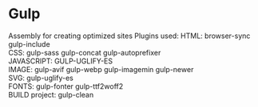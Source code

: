# Gulp
Assembly for creating optimized sites
Plugins used:
HTML:
browser-sync
gulp-include
<br>
CSS:
gulp-sass
gulp-concat
gulp-autoprefixer
<br>
JAVASCRIPT:
GULP-UGLIFY-ES
<br>
IMAGE:
gulp-avif
gulp-webp
gulp-imagemin
gulp-newer
<br>
SVG:
gulp-uglify-es
<br>
FONTS:
gulp-fonter
gulp-ttf2woff2
<br>
BUILD project:
gulp-clean

